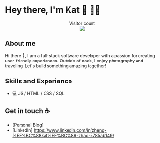 # Hey there, I'm Kat :wave: 👩‍💻


<p align="center"> 
  Visitor count<br>
  <img src="https://profile-counter.glitch.me/KatttZ/count.svg" />
</p>

## About me

Hi there 👋, I am a full-stack software developer with a passion for creating user-friendly experiences. Outside of code, I enjoy photography and traveling. Let's build something amazing together!

## Skills and Experience
-  💻 JS / HTML / CSS / SQL


## Get in touch :coffee:

- [Personal Blog]
- [LinkedIn] https://www.linkedin.com/in/zheng-%EF%BC%88kat%EF%BC%89-zhao-5785ab149/

